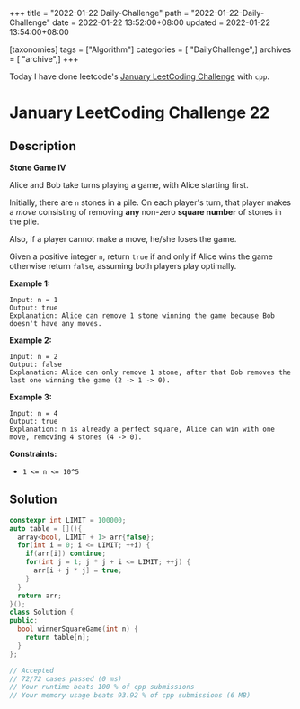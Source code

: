 +++
title = "2022-01-22 Daily-Challenge"
path = "2022-01-22-Daily-Challenge"
date = 2022-01-22 13:52:00+08:00
updated = 2022-01-22 13:54:00+08:00

[taxonomies]
tags = ["Algorithm"]
categories = [ "DailyChallenge",]
archives = [ "archive",]
+++

Today I have done leetcode's [January LeetCoding Challenge](https://leetcode.com/problems/stone-game-vi/) with `cpp`.

<!-- more -->

# January LeetCoding Challenge 22

## Description

**Stone Game IV**

Alice and Bob take turns playing a game, with Alice starting first.

Initially, there are `n` stones in a pile. On each player's turn, that player makes a *move* consisting of removing **any** non-zero **square number** of stones in the pile.

Also, if a player cannot make a move, he/she loses the game.

Given a positive integer `n`, return `true` if and only if Alice wins the game otherwise return `false`, assuming both players play optimally.

 

**Example 1:**

```
Input: n = 1
Output: true
Explanation: Alice can remove 1 stone winning the game because Bob doesn't have any moves.
```

**Example 2:**

```
Input: n = 2
Output: false
Explanation: Alice can only remove 1 stone, after that Bob removes the last one winning the game (2 -> 1 -> 0).
```

**Example 3:**

```
Input: n = 4
Output: true
Explanation: n is already a perfect square, Alice can win with one move, removing 4 stones (4 -> 0).
```

 

**Constraints:**

- `1 <= n <= 10^5`

## Solution

``` cpp
constexpr int LIMIT = 100000;
auto table = [](){
  array<bool, LIMIT + 1> arr{false};
  for(int i = 0; i <= LIMIT; ++i) {
    if(arr[i]) continue;
    for(int j = 1; j * j + i <= LIMIT; ++j) {
      arr[i + j * j] = true;
    }
  }
  return arr;
}();
class Solution {
public:
  bool winnerSquareGame(int n) {
    return table[n];
  }
};

// Accepted
// 72/72 cases passed (0 ms)
// Your runtime beats 100 % of cpp submissions
// Your memory usage beats 93.92 % of cpp submissions (6 MB)
```
